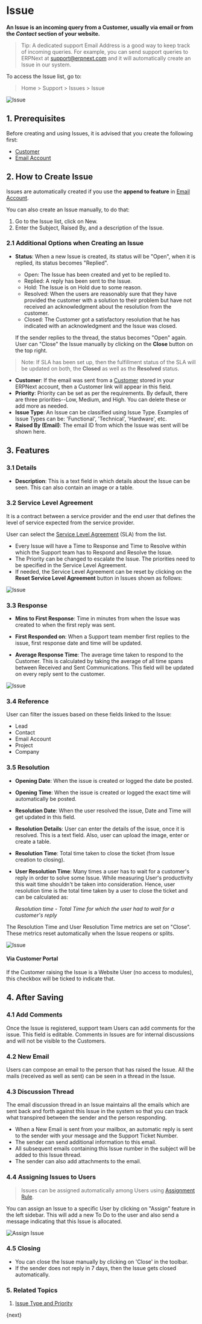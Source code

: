 <!-- add-breadcrumbs -->
# Issue

**An Issue is an incoming query from a Customer, usually via email or from the *Contact* section of your website.**

> Tip: A dedicated support Email Address is a good way to keep track of incoming
queries. For example, you can send support queries to ERPNext at
support@erpnext.com and it will automatically create an Issue in our system.

To access the Issue list, go to:
> Home > Support > Issues > Issue

<img class="screenshot" alt="Issue" src="{{docs_base_url}}/v13/assets/img/support/issue.png">

## 1. Prerequisites
Before creating and using Issues, it is advised that you create the following first:

* [Customer](/docs/v13/user/manual/en/CRM/customer)
* [Email Account](/docs/v13/user/manual/en/setting-up/email/email-account)

## 2. How to Create Issue
Issues are automatically created if you use the **append to feature** in [Email Account](/docs/v13/user/manual/en/setting-up/email/email-account#32-incoming-email-accounts).

You can also create an Issue manually, to do that:

1. Go to the Issue list, click on New.
1. Enter the Subject, Raised By, and a description of the Issue.

### 2.1 Additional Options when Creating an Issue
* **Status**: When a new Issue is created, its status will be "Open", when it is
replied, its status becomes "Replied".
    * Open: The Issue has been created and yet to be replied to.
    * Replied: A reply has been sent to the Issue.
    * Hold: The Issue is on Hold due to some reason.
    * Resolved: When the users are reasonably sure that they have provided the customer with a solution to their problem but have not received an acknowledgment about the resolution from the customer.
    * Closed: The Customer got a satisfactory resolution that he has indicated with an acknowledgment and the Issue was closed.

    If the sender replies to the thread, the status becomes "Open" again. User can "Close" the Issue manually by clicking on the **Close** button on the top right.

> Note: If SLA has been set up, then the fulfillment status of the SLA will be updated on both, the **Closed** as well as the **Resolved** status.

* **Customer**: If the email was sent from a [Customer](/docs/v13/user/manual/en/CRM/customer) stored in your ERPNext account, then a Customer link will appear in this field.
* **Priority**: Priority can be set as per the requirements. By default, there are three priorities--Low, Medium, and High. You can delete these or add more as needed.
* **Issue Type**: An Issue can be classified using Issue Type. Examples of Issue Types can be: 'Functional', 'Technical', 'Hardware', etc.
* **Raised By (Email)**: The email ID from which the Issue was sent will be shown here.

## 3. Features

### 3.1 Details
* **Description**: This is a text field in which details about the Issue can be seen. This can also contain an image or a table.

### 3.2 Service Level Agreement
It is a contract between a service provider and the end user that defines the level of service expected from the service provider.

User can select the [Service Level Agreement](/docs/v13/user/manual/en/support/service-level-agreement) (SLA) from the list.

* Every Issue will have a Time to Response and Time to Resolve within which the Support team has to Respond and Resolve the Issue.
* The Priority can be changed to escalate the Issue. The priorities need to be specified in the Service Level Agreement.
* If needed, the Service Level Agreement can be reset by clicking on the **Reset Service Level Agreement** button in Issues shown as follows:

<img class="screenshot" alt="Issue" src="{{docs_base_url}}/v13/assets/img/support/iss.gif">

### 3.3 Response
* **Mins to First Response**: Time in minutes from when the Issue was created to when the first reply was sent.

* **First Responded on**: When a Support team member first replies to the issue, first response date and time will be updated.

* **Average Response Time**: The average time taken to respond to the Customer. This is calculated by taking the average of all time spans between Received and Sent Communications. This field will be updated on every reply sent to the customer.

<img class="screenshot" alt="Issue" src="{{docs_base_url}}/v13/assets/img/support/response.png">

### 3.4 Reference
User can filter the issues based on these fields linked to the Issue:

* Lead
* Contact
* Email Account
* Project
* Company

### 3.5 Resolution
* **Opening Date**: When the issue is created or logged the date be posted.
* **Opening Time**: When the issue is created or logged the exact time will automatically be posted.
* **Resolution Date**: When the user resolved the issue, Date and Time will get updated in this field.
* **Resolution Details**: User can enter the details of the issue, once it is resolved. This is a text field. Also, user can upload the image, enter or create a table.
* **Resolution Time**: Total time taken to close the ticket (from Issue creation to closing).
* **User Resolution Time**: Many times a user has to wait for a customer's reply in order to solve some Issue. While measuring User's productivity this wait time shouldn't be taken into consideration. Hence, user resolution time is the total time taken by a user to close the ticket and can be calculated as:

    _Resolution time - Total Time for which the user had to wait for a customer's reply_

The Resolution Time and User Resolution Time metrics are set on "Close". These metrics reset automatically when the Issue reopens or splits.

<img class="screenshot" alt="Issue" src="{{docs_base_url}}/v13/assets/img/support/resolution.png">

#### Via Customer Portal
If the Customer raising the Issue is a Website User (no access to modules), this checkbox will be ticked to indicate that.

## 4. After Saving

### 4.1 Add Comments
Once the Issue is registered, support team Users can add comments for the issue. This field is editable. Comments in Issues are for internal discussions and will not be visible to the Customers.

### 4.2 New Email
Users can compose an email to the person that has raised the Issue. All the mails (received as well as sent) can be seen in a thread in the Issue.

### 4.3 Discussion Thread

The email discussion thread in an Issue maintains all the emails which are sent back and forth against this Issue in the system so that you can track what transpired between the sender and the person responding.

* When a New Email is sent from your mailbox, an automatic reply is sent to the sender with your message and the Support Ticket Number.
* The sender can send additional information to this email.
* All subsequent emails containing this Issue number in the subject will be added to this Issue thread.
* The sender can also add attachments to the email.

### 4.4 Assigning Issues to Users

> Issues can be assigned automatically among Users using [Assignment Rule](/docs/v13/user/manual/en/automation/assignment-rule).

You can assign an Issue to a specific User by clicking on "Assign" feature in the left sidebar. This will add a new To Do to the user and also send a message indicating that this Issue is allocated.

![Assign Issue](/docs/v13/assets/img/support/issue-assign.png)


### 4.5 Closing

* You can close the Issue manually by clicking on 'Close' in the toolbar.
* If the sender does not reply in 7 days, then the Issue gets closed automatically.

### 5. Related Topics
1. [Issue Type and Priority](/docs/v13/user/manual/en/support/issue-type-and-priority)


{next}

